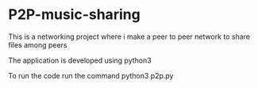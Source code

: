 # P2P-music-sharing
This is a networking project where i make a peer to peer network to share files among peers

The application is developed using python3 

To run the code run the command 
python3 p2p.py 
